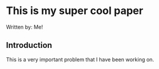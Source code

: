 # This is my super cool paper
Written by: Me!


## Introduction

This is a very important problem that I have been working on. 